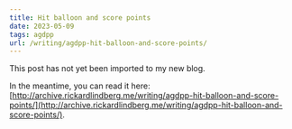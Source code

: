```yaml
---
title: Hit balloon and score points
date: 2023-05-09
tags: agdpp
url: /writing/agdpp-hit-balloon-and-score-points/
---
```


This post has not yet been imported to my new blog.

In the meantime, you can read it here: [http://archive.rickardlindberg.me/writing/agdpp-hit-balloon-and-score-points/](http://archive.rickardlindberg.me/writing/agdpp-hit-balloon-and-score-points/).
